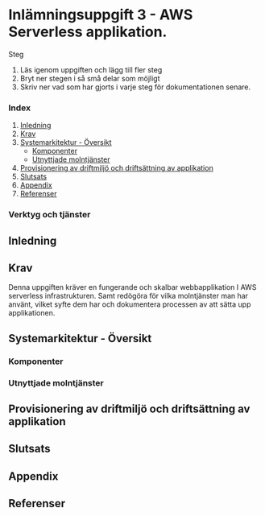 # Inlämningsuppgift 3 - AWS Serverless applikation. 
Steg
1. Läs igenom uppgiften och lägg till fler steg
2. Bryt ner stegen i så små delar som möjligt
3. Skriv ner vad som har gjorts i varje steg för dokumentationen senare.
### Index
1. [Inledning](#inledning)
2. [Krav](#krav)
3. [Systemarkitektur - Översikt](#systemarkitektur---översikt)
	- [Komponenter](#komponenter)
	- [Utnyttjade molntjänster](#utnyttjade-molntjänster)
1. [Provisionering av driftmiljö och driftsättning av applikation](#provisionering-av-driftmiljö-och-driftsättning-av-applikation)
2. [Slutsats](#slutsats)
3. [Appendix](#appendix)
4. [Referenser](#referenser)
### Verktyg och tjänster

## Inledning

## Krav
Denna uppgiften kräver en fungerande och skalbar webbapplikation I AWS serverless infrastrukturen. Samt redögöra för vilka molntjänster man har använt, vilket syfte dem har och dokumentera processen av att sätta upp applikationen.
## Systemarkitektur - Översikt

### Komponenter

### Utnyttjade molntjänster

## Provisionering av driftmiljö och driftsättning av applikation

## Slutsats

## Appendix

## Referenser